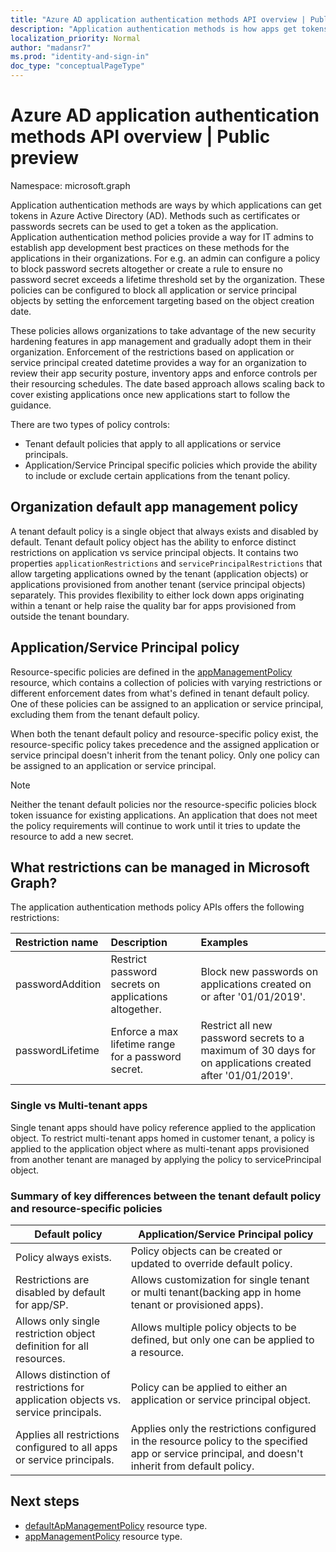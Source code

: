 ```yaml
---
title: "Azure AD application authentication methods API overview | Public preview"
description: "Application authentication methods is how apps get tokens in Azure AD."
localization_priority: Normal
author: "madansr7"
ms.prod: "identity-and-sign-in"
doc_type: "conceptualPageType"
---
```


# Azure AD application authentication methods API overview | Public preview

Namespace: microsoft.graph

Application authentication methods are ways by which applications can get tokens in Azure Active Directory (AD). Methods such as certificates or passwords secrets can be used to get a token as the application.
Application authentication method policies provide a way for IT admins to establish app development best practices on these methods for the applications in their organizations. For e.g. an admin can configure a policy to block password secrets altogether or create a rule to ensure no password secret exceeds a lifetime threshold set by the organization. These policies can be configured to block all application or service principal objects by setting the enforcement targeting based on the object creation date.

These policies allows organizations to take advantage of the new security hardening features in app management and gradually adopt them in their organization. Enforcement of the restrictions based on application or service principal created datetime provides a way for an organization to review their app security posture, inventory apps and enforce controls per their resourcing schedules. The date based approach allows scaling back to cover existing applications once new applications start to follow the guidance.

There are two types of policy controls:

- Tenant default policies that apply to all applications or service principals.
- Application/Service Principal specific policies which provide the ability to include or exclude certain applications from the tenant policy.

## Organization default app management policy

A tenant default policy is a single object that always exists and disabled by default. Tenant default policy object has the ability to enforce distinct restrictions on application vs service principal objects.
It contains two properties `applicationRestrictions` and `servicePrincipalRestrictions` that allow targeting applications owned by the tenant (application objects) or applications provisioned from another tenant (service principal objects) separately. This provides flexibility to either lock down apps originating within a tenant or help raise the quality bar for apps provisioned from outside the tenant boundary.

## Application/Service Principal policy

Resource-specific policies are defined in the [appManagementPolicy](appmanagementpolicy.md) resource, which contains a collection of policies with varying restrictions or different enforcement dates from what's defined in tenant default policy. One of these policies can be assigned to an application or service principal, excluding them from the tenant default policy.

When both the tenant default policy and resource-specific policy exist, the resource-specific policy takes precedence and the assigned application or service principal doesn't inherit from the tenant policy. Only one policy can be assigned to an application or service principal.

> [!Note]
> Neither the tenant default policies nor the resource-specific policies block token issuance for existing applications. An application that does not meet the policy requirements will continue to work until it tries to update the resource to add a new secret.

## What restrictions can be managed in Microsoft Graph?

The application authentication methods policy APIs offers the following restrictions:

| Restriction name      | Description                                           | Examples                                                                                     |
| :--------------- | :---------------------------------------------------- | :------------------------------------------------------------------------------------------- |
| passwordAddition | Restrict password secrets on applications altogether. | Block new passwords on applications created on or after '01/01/2019'.                        |
| passwordLifetime | Enforce a max lifetime range for a password secret.   | Restrict all new password secrets to a maximum of 30 days for on applications created after '01/01/2019'. |

### Single vs Multi-tenant apps

Single tenant apps should have policy reference applied to the application object.
To restrict multi-tenant apps homed in customer tenant, a policy is applied to the application object where as multi-tenant apps provisioned from another tenant are managed by applying the policy to servicePrincipal object.

### Summary of key differences between the tenant default policy and resource-specific policies

| Default policy                                                     | Application/Service Principal policy                                                                      |
| ------------------------------------------------------------------ | --------------------------------------------------------------------------------------------------------- |
| Policy always exists.                                              | Policy objects can be created or updated to override default policy.                                         |
| Restrictions are disabled by default for app/SP.                   | Allows customization for single tenant or multi tenant(backing app in home tenant or provisioned apps).     |
| Allows only single restriction object definition for all resources.| Allows multiple policy objects to be defined, but only one can be applied to a resource.                  |
|Allows distinction of restrictions for application objects vs. service principals. | Policy can be applied to either an application or service principal object.                             |
| Applies all restrictions configured to all apps or service principals.              |  Applies only the restrictions configured in the resource policy to the specified app or service principal, and doesn't inherit from default policy. |

## Next steps

- [defaultApManagementPolicy](tenantappmanagementpolicy.md) resource type.
- [appManagementPolicy](appmanagementpolicy.md) resource type.
